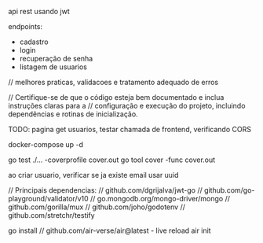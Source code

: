 api rest usando jwt

endpoints:
- cadastro
- login
- recuperação de senha
- listagem de usuarios

// melhores praticas, validacoes e tratamento adequado de erros

// Certifique-se de que o código esteja bem documentado e inclua instruções claras para a
// configuração e execução do projeto, incluindo dependências e rotinas de inicialização.

TODO: pagina get usuarios, testar chamada de frontend, verificando CORS

docker-compose up -d

go test ./... -coverprofile cover.out 
go tool cover -func cover.out 

ao criar usuario, verificar se ja existe email
usar uuid




// Principais dependencias:
// github.com/dgrijalva/jwt-go
// github.com/go-playground/validator/v10
// go.mongodb.org/mongo-driver/mongo
// github.com/gorilla/mux
// github.com/joho/godotenv
// github.com/stretchr/testify

go install
// github.com/air-verse/air@latest - live reload
air init


